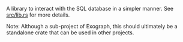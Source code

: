 A library to interact with the SQL database in a simpler manner. See
[src/lib.rs](src/lib.rs) for more details.

Note: Although a sub-project of Exograph, this should ultimately be a standalone
crate that can be used in other projects.
